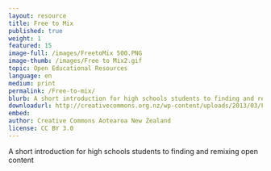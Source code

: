 ```yaml
---
layout: resource
title: Free to Mix
published: true
weight: 1
featured: 15
image-full: /images/FreetoMix 500.PNG
image-thumb: /images/Free to Mix2.gif
topic: Open Educational Resources
language: en
medium: print
permalink: /Free-to-mix/
blurb: A short introduction for high schools students to finding and remixing open content
downloadurl: http://creativecommons.org.nz/wp-content/uploads/2013/03/Free-to-Mix.pdf
embed:
author: Creative Commons Aotearoa New Zealand
license: CC BY 3.0
---
```


A short introduction for high schools students to finding and remixing open content
